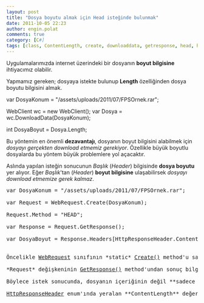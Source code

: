 ```yaml
---
layout: post
title: "Dosya boyutu almak için Head isteğinde bulunmak"
date: 2011-10-05 22:23
author: engin.polat
comments: true
category: [C#]
tags: [class, ContentLength, create, downloaddata, getresponse, head, header, headers, HttpResponseHeader, int, length, method, request, response, static, string, webclient, webrequest, webresponse]
---
```

Uygulamalarımızda internet üzerindeki bir dosyanın **boyut bilgisine** ihtiyacımız olabilir.

Yapmamız gereken; dosyaya istekte bulunup **Length** özelliğinden dosya boyutu bilgisini almak.



var DosyaKonum = "/assets/uploads/2011/07/FPSOrnek.rar";

WebClient wc = new WebClient();
var Dosya = wc.DownloadData(DosyaKonum);

int DosyaBoyut = Dosya.Length;</pre>

Bu yöntemin en önemli **dezavantajı**, dosyanın boyut bilgisini alabilmek için *dosyayı gerçekten download etmemiz gerekiyor*. Özellikle büyük boyutlu dosyalarda bu yöntem büyük problemlere yol açacaktır.

Aslında yapılan isteğin sonucunun *Başlık* (*Header*) bilgisinde **dosya boyutu** yer alıyor. Eğer *Başlık*'tan (*Header*) **boyut bilgisine** ulaşabilirsek *dosyayı download etmemize gerek kalmaz*.

<pre class="brush:csharp">var DosyaKonum = "/assets/uploads/2011/07/FPSOrnek.rar";

var Request = WebRequest.Create(DosyaKonum);

Request.Method = "HEAD";

var Response = Request.GetResponse();

var DosyaBoyut = Response.Headers[HttpResponseHeader.ContentLength];


Öncelikle <a href="http://msdn.microsoft.com/library/system.net.webrequest" title="WebRequest" target="_blank" rel="noopener">WebRequest</a> sınıfının *static* <a href="http://msdn.microsoft.com/en-gb/library/bw00b1dc" title="WebRequest.Create" target="_blank" rel="noopener">Create()</a> method'u sayesinde, parametresinde adresi verilmiş dosyaya bir **istek** oluşturuyoruz.

*Request* değişkeninin <a href="http://msdn.microsoft.com/library/system.net.webrequest.getresponse" title="WebRequest.GetResponse()" target="_blank" rel="noopener">GetResponse()</a> method'undan sonuç bilgisini almadan önce <a href="http://msdn.microsoft.com/library/system.net.webrequest.method" title="WebRequest.Method" target="_blank" rel="noopener">Method</a> özelliğine **HEAD** değerini atıyoruz.

Böylece istek sonucunda, dosyanın içeriğinin değil **sadece başlık bilgisinin** bulunmasını sağlıyoruz.

<a href="http://msdn.microsoft.com/library/system.net.httpresponseheader" title="HttpResponseHeader" target="_blank" rel="noopener">HttpResponseHeader</a> enum'ında yeralan **ContentLength** değeri ile *Response* değişkeninin <a href="http://msdn.microsoft.com/library/system.net.webresponse.headers" title="WebResponse.Headers" target="_blank" rel="noopener">Headers</a> özelliğinden **dosyanın boyut bilgisine** ulaşabiliyoruz.

